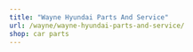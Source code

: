 ```yaml
---
title: "Wayne Hyundai Parts And Service"
url: /wayne/wayne-hyundai-parts-and-service/
shop: car parts
---
```


